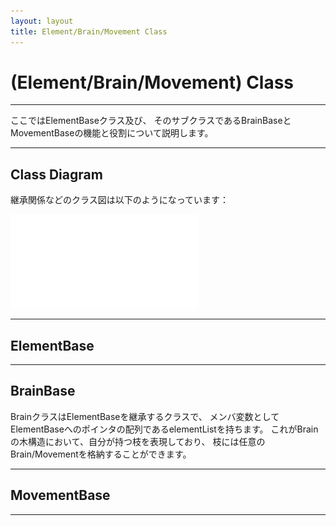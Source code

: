 ```yaml
---
layout: layout
title: Element/Brain/Movement Class
---
```

# (Element/Brain/Movement) Class
---

ここではElementBaseクラス及び、
そのサブクラスであるBrainBaseとMovementBaseの機能と役割について説明します。

---
## Class Diagram

継承関係などのクラス図は以下のようになっています：  

![クラス図](images/130427_element.pdf "Elementクラス図")



---

## ElementBase

---

## BrainBase

BrainクラスはElementBaseを継承するクラスで、
メンバ変数としてElementBaseへのポインタの配列であるelementListを持ちます。
これがBrainの木構造において、自分が持つ枝を表現しており、
枝には任意のBrain/Movementを格納することができます。

---

## MovementBase

---
